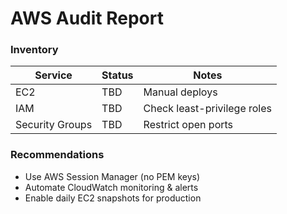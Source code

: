 # AWS Audit Report

### Inventory
| Service | Status | Notes |
|---------|--------|-------|
| EC2     | TBD    | Manual deploys |
| IAM     | TBD    | Check least-privilege roles |
| Security Groups | TBD | Restrict open ports |

### Recommendations
- Use AWS Session Manager (no PEM keys)
- Automate CloudWatch monitoring & alerts
- Enable daily EC2 snapshots for production
